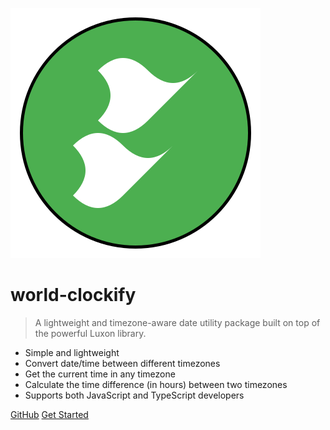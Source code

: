 ![logo](./icon.svg)

# world-clockify

> A lightweight and timezone-aware date utility package built on top of the powerful Luxon library.

- Simple and lightweight
- Convert date/time between different timezones
- Get the current time in any timezone
- Calculate the time difference (in hours) between two timezones
- Supports both JavaScript and TypeScript developers

[GitHub](https://github.com/shivam-sharma7/world-clockify)
[Get Started](./home.md)
